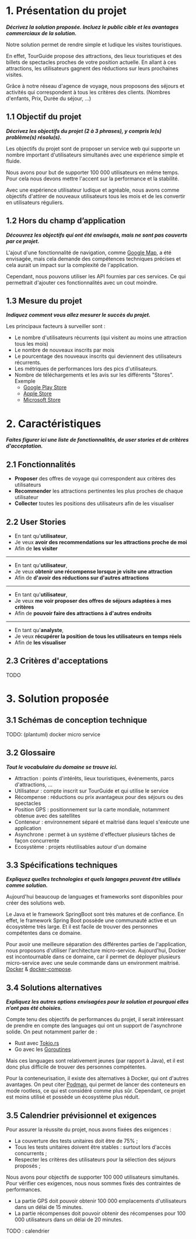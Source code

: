 
# 1. Présentation du projet

***Décrivez la solution proposée. Incluez le public cible et les avantages commerciaux de la solution.***

Notre solution permet de rendre simple et ludique les visites touristiques.

En effet, TourGuide propose des attractions, des lieux touristiques et des billets de spectacles
proches de votre position actuelle. En allant à ces attractions, les utilisateurs gagnent des réductions
sur leurs prochaines visites.

Grâce à notre réseau d'agence de voyage, nous proposons des séjours et activités qui correspondent
à tous les critères des clients. (Nombres d'enfants, Prix, Durée du séjour, ...)

## 1.1 Objectif du projet

***Décrivez les objectifs du projet (2 à 3 phrases), y compris le(s) problème(s) résolu(s).***

Les objectifs du projet sont de proposer un service web qui supporte un nombre
important d'utilisateurs simultanés avec une expérience simple et fluide.

Nous avons pour but de supporter 100 000 utilisateurs en même temps. Pour cela nous
devons mettre l'accent sur la performance et la stabilité.

Avec une expérience utilisateur ludique et agréable, nous avons comme objectifs d'attirer de
nouveaux utilisateurs tous les mois et de les convertir en utilisateurs réguliers. 

## 1.2 Hors du champ d’application

***Découvrez les objectifs qui ont été envisagés, mais ne sont pas couverts par ce projet.***

L'ajout d'une fonctionnalité de navigation, comme [Google Map](https://www.google.com/maps), a été
envisagée, mais cela demande des compétences techniques précises et cela aurait un impact
sur la complexité de l'application.

Cependant, nous pouvons utiliser les API fournies par ces services. Ce qui permettrait d'ajouter ces
fonctionnalités avec un cout moindre.

## 1.3 Mesure du projet

***Indiquez comment vous allez mesurer le succès du projet.***

Les principaux facteurs à surveiller sont :
- Le nombre d'utilisateurs récurrents (qui visitent au moins une attraction tous les mois)
- Le nombre de nouveaux inscrits par mois
- Le pourcentage des nouveaux inscrits qui deviennent des utilisateurs récurrents.
- Les métriques de performances lors des pics d'utilisateurs.
- Nombre de téléchargements et les avis sur les différents "Stores". Exemple
  - [Google Play Store](https://play.google.com/store)
  - [Apple Store](https://www.apple.com/store)
  - [Microsoft Store](https://www.microsoft.com/en-us/store/apps/windows)
  
# 2. Caractéristiques

***Faites figurer ici une liste de fonctionnalités, de user stories et de critères d'acceptation.***

## 2.1 Fonctionnalités

- **Proposer** des offres de voyage qui correspondent aux critères des utilisateurs
- **Recommender** les attractions pertinentes les plus proches de chaque utilisateur
- **Collecter** toutes les positions des utilisateurs afin de les visualiser

## 2.2 User Stories

- En tant qu'**utilisateur**,
- Je veux **avoir des recommendations sur les attractions proche de moi**
- Afin de **les visiter**

---

- En tant qu'**utilisateur**,
- Je veux **obtenir une récompense lorsque je visite une attraction**
- Afin de **d'avoir des réductions sur d'autres attractions**

---

- En tant qu'**utilisateur**,
- Je veux **me voir proposer des offres de séjours adaptées à mes critères**
- Afin de **pouvoir faire des attractions à d'autres endroits**

---

- En tant qu'**analyste**,
- Je veux **récupérer la position de tous les utilisateurs en temps réels**
- Afin de **les visualiser**

## 2.3 Critères d'acceptations

TODO

# 3. Solution proposée

## 3.1 Schémas de conception technique

TODO: (plantuml) docker micro service

## 3.2 Glossaire

***Tout le vocabulaire du domaine se trouve ici.***

- Attraction : points d'intérêts, lieux touristiques, événements, parcs d'attractions, ...
- Utilisateur : compte inscrit sur TourGuide et qui utilise le service
- Récompense : réductions ou prix avantageux pour des séjours ou des spectacles
- Position GPS : positionnement sur la carte mondiale, notamment obtenue avec des satellites
- Conteneur : environnement séparé et maitrisé dans lequel s'exécute une application
- Asynchrone : permet à un système d'effectuer plusieurs tâches de façon concurrente
- Ecosystème : projets réutilisables autour d'un domaine

## 3.3 Spécifications techniques

***Expliquez quelles technologies et quels langages peuvent être utilisés comme solution.***

Aujourd'hui beaucoup de languages et frameworks sont disponibles pour créer des solutions web.

Le Java et le framework SpringBoot sont très matures et de confiance.
En effet, le framework Spring Boot possède une communauté active et un écosystème très large.
Et il est facile de trouver des personnes compétentes dans ce domaine.

Pour avoir une meilleure séparation des différentes parties de l'application, nous proposons
d'utiliser l'architecture micro-service. Aujourd'hui, Docker est incontournable dans ce domaine,
car il permet de déployer plusieurs micro-service avec une seule commande dans un environment
maitrisé. [Docker](https://www.docker.com/) & [docker-compose](https://docs.docker.com/compose/).

## 3.4 Solutions alternatives

***Expliquez les autres options envisagées pour la solution et pourquoi elles n’ont pas été choisies.***

Compte tenu des objectifs de performances du projet, il serait intéressant de prendre en compte des languages
qui ont un support de l'asynchrone solide. On peut notamment parler de :

- Rust avec [Tokio.rs](https://tokio.rs/)
- Go avec les [Goroutines](https://go.dev/tour/concurrency/1)

Mais ces languages sont relativement jeunes (par rapport à Java), et il est donc plus difficile de trouver
des personnes compétentes.

Pour la conteneurisation, il existe des alternatives à Docker, qui ont d'autres avantages.
On peut citer [Podman](https://docs.podman.io/en/latest/index.html), qui permet de lancer
des conteneurs en mode rootless, ce qui est considéré comme plus sûr.
Cependant, ce projet est moins utilisé et possède un écosystème plus réduit.

## 3.5 Calendrier prévisionnel et exigences

Pour assurer la réussite du projet, nous avons fixées des exigences :
- La couverture des tests unitaires doit être de 75% ;
- Tous les tests unitaires doivent être stables : surtout lors d'accès concurrents ;
- Respecter les critères des utilisateurs pour la sélection des séjours proposés ;

Nous avons pour objectifs de supporter 100 000 utilisateurs simultanés.
Pour vérifier ces exigences, nous nous sommes fixés des contraintes de performances.

- La partie GPS doit pouvoir obtenir 100 000 emplacements d'utilisateurs dans un délai de 15 minutes.
- La partie récompenses doit pouvoir obtenir des récompenses pour 100 000 utilisateurs dans un délai de 20 minutes.

TODO : calendrier
